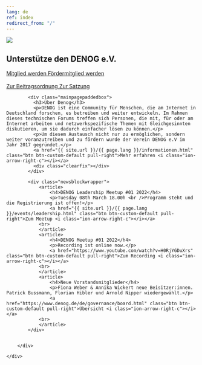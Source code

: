```yaml
---
lang: de
ref: index
redirect_from: "/"
---
```

<div id="mainpage">
    <div class="pagecontentblock">
        <div class="mainpagebox mainpageboxlarge">
            <div>
                <div class="container">
                    <div class="row">
                        <div class="col-md-6 col-sm-12">
                             <a href="{{ site.url }}/{{ page.lang }}/meetings/denog13/index.html" class="btn btn-custom-default mainpagelogobtn float-md-right"><img src="{{ site.url }}/images/logos/denog13.png" id="mainpagelogo" /></a>
                        </div>
                        <div class="col-md-6 col-sm-12">
                        <h2 class="mainpageboxheadline">Unterstütze den DENOG e.V.</h2>
                        <p><a href="/de/governance/become_member.html" class="btn btn-custom-default">Mitglied werden <i class="ion-arrow-right-c"></i></a> <a href="/de/governance/become_sustaining_member.html" class="btn btn-custom-default">Fördermitglied werden <i class="ion-arrow-right-c"></i></a><br /> <br />
                        <a href="/files/gov/20201110_DENOG_Beitragsordnung FINAL 20201110.pdf" class="btn btn-custom-default">Zur Beitragsordnung <i class="ion-arrow-right-c"></i></a> <a href="/files/verein/20171124-DENOG_Satzung.pdf" class="btn btn-custom-default">Zur Satzung <i class="ion-arrow-right-c"></i></a></p>
                        </div>
                    </div>
                </div>
            </div>
        </div>
        <div class="container">


            <div class="mainpagepaddedbox">
              <h3>Über Denog</h3>
              <p>DENOG ist eine Community für Menschen, die am Internet in Deutschland forschen, es betreiben und weiter entwickeln. Im Rahmen dieses technischen Forums treffen sich Personen, die mit, für oder am Internet arbeiten und netzwerkspezifische Themen mit Gleichgesinnten diskutieren, um sie dadurch einfacher lösen zu können.</p>
              <p>Um diesem Austausch nicht nur zu ermöglichen, sondern weiter voranzutreiben und zu fördern wurde der Verein DENOG e.V im Jahr 2017 gegründet.</p>
              <a href="{{ site.url }}/{{ page.lang }}/informationen.html" class="btn btn-custom-default pull-right">Mehr erfahren <i class="ion-arrow-right-c"></i></a>
              <div class="clearfix"></div>
            </div>

            <div class="newsblockwrapper">
                <article>
                    <h4>DENOG Leadership Meetup #01 2022</h4>
                    <p>Tuesday 08th March 18.00h <br />Programm steht und die Registrierung ist offen!</p>
                    <a href="{{ site.url }}/{{ page.lang }}/events/leadership.html" class="btn btn-custom-default pull-right">Zum Meetup <i class="ion-arrow-right-c"></i></a>
                <br>
                </article>
                <article>
                    <h4>DENOG Meetup #01 2022</h4>
                    <p>Recording ist online now.</p>
                    <a href="https://www.youtube.com/watch?v=H0RjYGDuXrs" class="btn btn-custom-default pull-right">Zum Recording <i class="ion-arrow-right-c"></i></a>
                <br>
                </article>
                <article>
                    <h4>Neue Vorstandsmitglieder</h4>
                    <p>Fiona Weber & Annika Wickert neue Beisitzer:innen. Patrick Bussmann, Florian Hibler und Arnold Nipper wiedergewählt.</p>
                    <a href="https://www.denog.de/de/governance/board.html" class="btn btn-custom-default pull-right">Übersicht <i class="ion-arrow-right-c"></i></a>
                <br>
                </article>
            </div>


        </div>

    </div>
</div>
